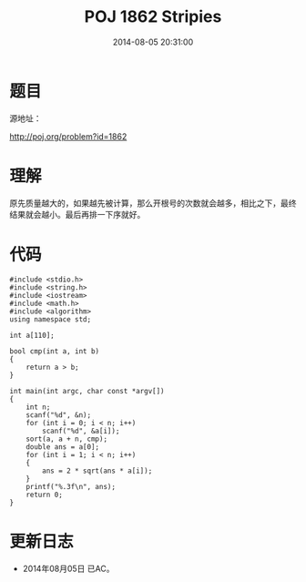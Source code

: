 ﻿---
layout: post
title: POJ 1862 Stripies
date: 2014-08-05 20:31:00
categories: Exercise
toc: true
---
# 题目
源地址：

http://poj.org/problem?id=1862

# 理解
原先质量越大的，如果越先被计算，那么开根号的次数就会越多，相比之下，最终结果就会越小。最后再排一下序就好。

<!-- more -->

# 代码

```
#include <stdio.h>
#include <string.h>
#include <iostream>
#include <math.h>
#include <algorithm>
using namespace std;

int a[110];

bool cmp(int a, int b)
{
    return a > b;
}

int main(int argc, char const *argv[])
{
    int n;
    scanf("%d", &n);
    for (int i = 0; i < n; i++)
        scanf("%d", &a[i]);
    sort(a, a + n, cmp);
    double ans = a[0];
    for (int i = 1; i < n; i++)
    {
        ans = 2 * sqrt(ans * a[i]);
    }
    printf("%.3f\n", ans);
    return 0;
}

```

# 更新日志
- 2014年08月05日 已AC。